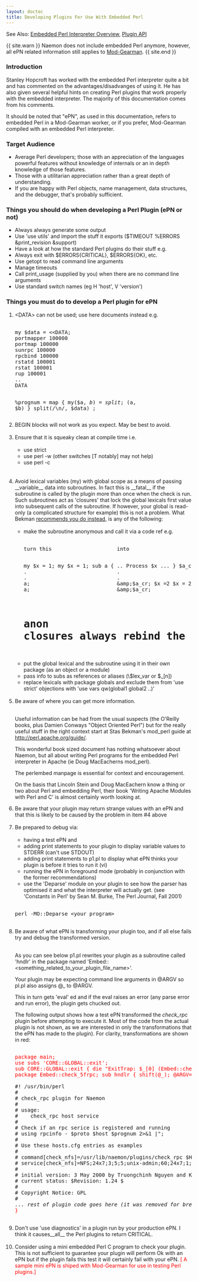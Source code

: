 ```yaml
---
layout: doctoc
title: Developing Plugins For Use With Embedded Perl
---
```


<span class="glyphicon glyphicon-arrow-right"></span> See Also: <a href="embeddedperl.html">Embedded Perl Interpreter Overview</a>, <a href="pluginapi.html">Plugin API</a>


{{ site.warn }}
Naemon does not include embedded Perl anymore, however, all ePN related information still applies to <a href="addons.html#modgearman">Mod-Gearman</a>.
{{ site.end }}


### Introduction

Stanley Hopcroft has worked with the embedded Perl interpreter quite a bit and has commented on the advantages/disadvanges
of using it. He has also given several helpful hints on creating Perl plugins that work properly with the embedded
interpreter. The majority of this documentation comes from his comments.

It should be noted that "ePN", as used in this documentation, refers to embedded Perl in a Mod-Gearman worker,
or if you prefer, Mod-Gearman compiled with an embedded Perl interpreter.



### Target Audience

* Average Perl developers; those with an appreciation of the languages powerful features
  without knowledge of internals or an in depth knowledge of those features.
* Those with a utilitarian appreciation rather than a great depth of understanding.
* If you are happy with Perl objects, name management, data structures, and the debugger,
  that's probably sufficient.



### Things you should do when developing a Perl Plugin (ePN or not)

* Always always generate some output
* Use 'use utils' and import the stuff it exports ($TIMEOUT %ERRORS &amp;print_revision &amp;support)
* Have a look at how the standard Perl plugins do their stuff e.g.
* Always exit with $ERRORS{CRITICAL}, $ERRORS{OK}, etc.
* Use getopt to read command line arguments
* Manage timeouts
* Call print_usage (supplied by you) when there are no command line arguments
* Use standard switch names (eg H 'host', V 'version')



### Things you must do to develop a Perl plugin for ePN

<ol>
<li>&lt;DATA&gt; can not be used; use here documents instead e.g.<br><br>
<pre>
my $data = &lt;&lt;DATA;
portmapper 100000
portmap 100000
sunrpc 100000
rpcbind 100000
rstatd 100001
rstat 100001
rup 100001
..
DATA

%prognum = map { my($a, $b) = split; ($a, $b) } split(/\n/, $data) ;
</pre>
<li>BEGIN blocks will not work as you expect. May be best to avoid.<br><br>
<li>Ensure that it is squeaky clean at compile time i.e.<br><br>
<ul>
<li>use strict
<li>use perl -w (other switches [T notably] may not help)
<li>use perl -c
</ul>
<br><br>
<li>Avoid lexical variables (my) with global scope as a means of passing __variable__ data into subroutines.
In fact this is __fatal__ if the subroutine is called by the plugin more than once when the check is run.
Such subroutines act as 'closures' that lock the global lexicals first value into subsequent calls
of the subroutine. If however, your global is read-only (a complicated structure for example) this
is not a problem. What Bekman <a href="http://perl.apache.org/docs/1.0/guide/">recommends you do instead</a>,
is any of the following:<br><br>

<ul>
<li>make the subroutine anonymous and call it via a code ref e.g.<br><br>
<pre>
turn this                     into

my $x = 1;                    my $x = 1;
sub a { .. Process $x ... }   $a_cr = sub { ... Process $x ... };
.                             .
.                             .
a;                            &amp;$a_cr;
$x =2                         $x = 2;
a;                            &amp;$a_cr;

# anon closures __always__ rebind the current lexical value
</pre>

<li>put the global lexical and the subroutine using it in their own package (as an object or a module)
<li>pass info to subs as references or aliases (\$lex_var or $_[n])
<li>replace lexicals with package globals and exclude them from 'use strict' objections with 'use vars qw(global1 global2 ..)'
</ul>
<br>
<li>Be aware of where you can get more information.<br><br>

Useful information can be had from the usual suspects (the O'Reilly books, plus Damien Conways "Object Oriented Perl") but for the really useful stuff in the right context start at Stas Bekman's mod_perl guide at <a href="http://perl.apache.org/guide/">http://perl.apache.org/guide/</a>.

This wonderful book sized document has nothing whatsoever about Naemon,
but all about writing Perl programs for the embedded Perl interpreter in Apache (ie Doug MacEacherns mod_perl).

The perlembed manpage is essential for context and encouragement.

On the basis that Lincoln Stein and Doug MacEachern know a thing or two about Perl and embedding Perl, their book 'Writing Apache Modules with Perl and C' is almost certainly worth looking at.

<li>Be aware that your plugin may return strange values with an ePN and that this is likely to be caused by the problem in item #4 above<br><br>
<li>Be prepared to debug via:<br><br>
<ul>
<li>having a test ePN and
<li>adding print statements to your plugin to display variable values to STDERR (can't use STDOUT)
<li>adding print statements to p1.pl to display what ePN thinks your plugin is before it tries to run it (vi)
<li>running the ePN in foreground mode (probably in conjunction with the former recommendations)
<li>use the 'Deparse' module on your plugin to see how the parser has optimised it and what the interpreter will actually get. (see 'Constants in Perl' by Sean M. Burke, The Perl Journal, Fall 2001)
</ul>
<br>
<pre>
perl -MO::Deparse &lt;your_program&gt;
</pre>
<br>
<li>Be aware of what ePN is transforming your plugin too, and if all else fails try and debug the transformed version.<br><br>

As you can see below p1.pl rewrites your plugin as a subroutine called 'hndlr' in the package named 'Embed::&lt;something_related_to_your_plugin_file_name&gt;'.

Your plugin may be expecting command line arguments in @ARGV so pl.pl also assigns @_ to @ARGV.

This in turn gets 'eval' ed and if the eval raises an error (any parse error and run error), the plugin gets chucked out.

The following output shows how a test ePN transformed the <i>check_rpc</i> plugin before attempting to execute it. Most of the code from the actual plugin is not shown, as we are interested in only the transformations that the ePN has made to the plugin).  For clarity, transformations are shown in red:

<pre>
<font color="red">
package main;
use subs 'CORE::GLOBAL::exit';
sub CORE::GLOBAL::exit { die "ExitTrap: $_[0] (Embed::check_5frpc)"; }
package Embed::check_5frpc; sub hndlr { shift(@_); @ARGV=@_;
</font>
#! /usr/bin/perl
#
# check_rpc plugin for Naemon
#
# usage:
#    check_rpc host service
#
# Check if an rpc serice is registered and running
# using rpcinfo - $proto $host $prognum 2>&amp;1 |";
#
# Use these hosts.cfg entries as examples
#
# command[check_nfs]=/usr/lib/naemon/plugins/check_rpc $HOSTADDRESS$ nfs
# service[check_nfs]=NFS;24x7;3;5;5;unix-admin;60;24x7;1;1;1;;check_rpc
#
# initial version: 3 May 2000 by Truongchinh Nguyen and Karl DeBisschop
# current status: $Revision: 1.24 $
#
# Copyright Notice: GPL
#
<i>... rest of plugin code goes here (it was removed for brevity) ...</i>
<font color="red">}</font>
</pre>
<br>
<li>Don't use 'use diagnostics' in a plugin run by your production ePN.
    I think it causes__all__ the Perl plugins to return CRITICAL.<br><br>
<li>Consider using a mini embedded Perl C program to check your plugin. This is not
    sufficient to guarantee your plugin will perform Ok with an ePN but if the plugin fails
    this test it will certainly fail with your ePN. <font color="red">[ A sample mini ePN is shiped with Mod-Gearman
    for use in testing Perl plugins.]</font> <br><br>
</ol>
